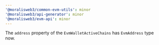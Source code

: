 ```yaml
---
'@moralisweb3/common-evm-utils': minor
'@moralisweb3/api-generator': minor
'@moralisweb3/evm-api': minor
---
```


The `address` property of the `EvmWalletActiveChains` has `EvmAddress` type now.
